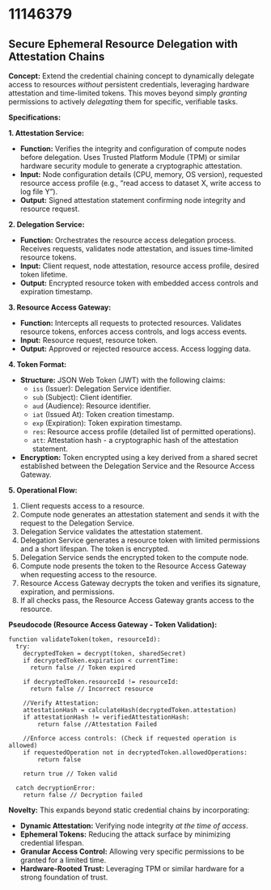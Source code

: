 # 11146379

## Secure Ephemeral Resource Delegation with Attestation Chains

**Concept:** Extend the credential chaining concept to dynamically delegate access to resources *without* persistent credentials, leveraging hardware attestation and time-limited tokens. This moves beyond simply *granting* permissions to actively *delegating* them for specific, verifiable tasks.

**Specifications:**

**1. Attestation Service:**

*   **Function:** Verifies the integrity and configuration of compute nodes before delegation.  Uses Trusted Platform Module (TPM) or similar hardware security module to generate a cryptographic attestation.
*   **Input:** Node configuration details (CPU, memory, OS version), requested resource access profile (e.g., “read access to dataset X, write access to log file Y”).
*   **Output:** Signed attestation statement confirming node integrity and resource request.

**2. Delegation Service:**

*   **Function:** Orchestrates the resource access delegation process. Receives requests, validates node attestation, and issues time-limited resource tokens.
*   **Input:** Client request, node attestation, resource access profile, desired token lifetime.
*   **Output:** Encrypted resource token with embedded access controls and expiration timestamp.

**3. Resource Access Gateway:**

*   **Function:** Intercepts all requests to protected resources. Validates resource tokens, enforces access controls, and logs access events.
*   **Input:** Resource request, resource token.
*   **Output:** Approved or rejected resource access.  Access logging data.

**4. Token Format:**

*   **Structure:** JSON Web Token (JWT) with the following claims:
    *   `iss` (Issuer): Delegation Service identifier.
    *   `sub` (Subject): Client identifier.
    *   `aud` (Audience): Resource identifier.
    *   `iat` (Issued At): Token creation timestamp.
    *   `exp` (Expiration): Token expiration timestamp.
    *   `res`: Resource access profile (detailed list of permitted operations).
    *   `att`: Attestation hash -  a cryptographic hash of the attestation statement.
*   **Encryption:** Token encrypted using a key derived from a shared secret established between the Delegation Service and the Resource Access Gateway.

**5. Operational Flow:**

1.  Client requests access to a resource.
2.  Compute node generates an attestation statement and sends it with the request to the Delegation Service.
3.  Delegation Service validates the attestation statement.
4.  Delegation Service generates a resource token with limited permissions and a short lifespan. The token is encrypted.
5.  Delegation Service sends the encrypted token to the compute node.
6.  Compute node presents the token to the Resource Access Gateway when requesting access to the resource.
7.  Resource Access Gateway decrypts the token and verifies its signature, expiration, and permissions.
8.  If all checks pass, the Resource Access Gateway grants access to the resource.

**Pseudocode (Resource Access Gateway - Token Validation):**

```
function validateToken(token, resourceId):
  try:
    decryptedToken = decrypt(token, sharedSecret)
    if decryptedToken.expiration < currentTime:
      return false // Token expired

    if decryptedToken.resourceId != resourceId:
      return false // Incorrect resource

    //Verify Attestation:
    attestationHash = calculateHash(decryptedToken.attestation)
    if attestationHash != verifiedAttestationHash:
        return false //Attestation Failed

    //Enforce access controls: (Check if requested operation is allowed)
    if requestedOperation not in decryptedToken.allowedOperations:
        return false

    return true // Token valid

  catch decryptionError:
    return false // Decryption failed
```

**Novelty:** This expands beyond static credential chains by incorporating:

*   **Dynamic Attestation:** Verifying node integrity *at the time of access*.
*   **Ephemeral Tokens:** Reducing the attack surface by minimizing credential lifespan.
*   **Granular Access Control:** Allowing very specific permissions to be granted for a limited time.
*   **Hardware-Rooted Trust:** Leveraging TPM or similar hardware for a strong foundation of trust.